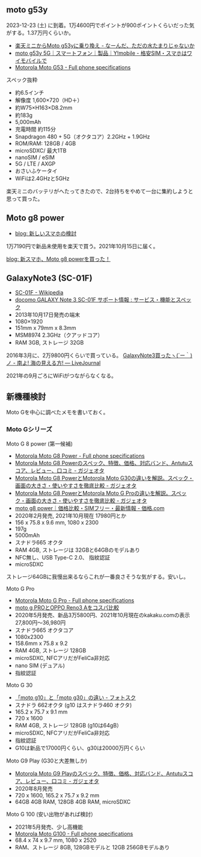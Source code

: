 ## moto g53y

2023-12-23 (土) に到着。1万4600円でポイントが900ポイントくらいだった気がする。1.37万円くらいか。

- [楽天ミニからMoto g53yに乗り換え - なーんだ、ただの水たまりじゃないか](https://karino2.github.io/2023/12/28/bye_rakuten_mini_hello_moto_g53y.html)
- [moto g53y 5G｜スマートフォン｜製品｜Y!mobile - 格安SIM・スマホはワイモバイルで](https://www.ymobile.jp/lineup/motog53y/)  
- [Motorola Moto G53 - Full phone specifications](https://www.gsmarena.com/motorola_moto_g53-12028.php)

スペック抜粋

- 約6.5インチ
- 解像度 	1,600×720（HD＋）
- 約W75×H163×D8.2mm
- 約183g
- 5,000mAh
- 充電時間 約115分
- Snapdragon 480 + 5G（オクタコア）2.2GHz + 1.9GHz
- ROM/RAM: 128GB / 4GB
- microSDXC/ 最大1TB
- nanoSIM / eSIM
- 5G / LTE / AXGP
- おさいふケータイ
- WiFiは2.4GHzと5GHz

楽天ミニのバッテリがへたってきたので、2台持ちをやめて一台に集約しようと思って買った。

## Moto g8 power

- [blog: 新しいスマホの検討](https://karino2.github.io/2021/09/23/new_phone_candidate.html)


1万7190円で新品未使用を楽天で買う。2021年10月15日に届く。

[blog: 新スマホ、Moto g8 powerを買った！](https://karino2.github.io/2021/10/15/moto_g8_power_newphone.html)

## GalaxyNote3 (SC-01F)

- [SC-01F - Wikipedia](https://ja.wikipedia.org/wiki/SC-01F)
- [docomo GALAXY Note 3 SC-01F サポート情報 : サービス・機能とスペック](https://www.nttdocomo.co.jp/support/product/sc01f/spec.html)
- 2013年10月17日発売の端末
- 1080×1920
- 151mm x 79mm x 8.3mm
- MSM8974 2.3GHz（クアッドコア）
- RAM 3GB, ストレージ 32GB

2016年3月に、2万9800円くらいで買っている。 [GalaxyNote3買ったヽ(´ー｀)ノ - 南よ! 海の見える方! — LiveJournal](https://karino2.livejournal.com/394344.html)

2021年の9月ごろにWiFiがつながらなくなる。

## 新機種検討

Moto Gを中心に調べたメモを書いておく。

### Moto Gシリーズ

Moto G 8 power (第一候補)
- [Motorola Moto G8 Power - Full phone specifications](https://www.gsmarena.com/motorola_moto_g8_power-10052.php)
- [Motorola Moto G8 Powerのスペック、特徴、価格、対応バンド、Antutuスコア、レビュー、口コミ - ガジェオタ](https://gajeota.com/device/motorola-moto-g-power)
- [Motorola Moto G8 PowerとMotorola Moto G30の違いを解説。スペック・画面の大きさ・使いやすさを徹底比較 - ガジェオタ](https://gajeota.com/compare/motorola-moto-g-power,motorola-moto-g30)
- [Motorola Moto G8 PowerとMotorola Moto G Proの違いを解説。スペック・画面の大きさ・使いやすさを徹底比較 - ガジェオタ](https://gajeota.com/compare/motorola-moto-g-power,motorola-moto-g-pro)
- [moto g8 power｜価格比較・SIMフリー・最新情報 - 価格.com](https://kakaku.com/keitai/smartphone/model/M0000000780/)
- 2020年2月発売, 2021年10月現在 17980円とか
- 156 x 75.8 x 9.6 mm, 1080 x 2300
- 197g
- 5000mAh
- スナドラ665 オクタ
- RAM 4GB, ストレージは 32GBと64GBのモデルあり
- NFC無し、USB Type-C 2.0、 指紋認証
- microSDXC

ストレージ64GBに我慢出来るならこれが一番良さそうな気がする。安いし。

Moto G Pro

- [Motorola Moto G Pro - Full phone specifications](https://www.gsmarena.com/motorola_moto_g_pro-10269.php)
- [moto g PROとOPPO Reno3 Aをコスパ比較](https://momenttech.tokyo/moto-g-pro-oppo-reno3-a/)
- 2020年5月発売、新品3万5800円、2021年10月現在のkakaku.comの表示 27,800円～36,980円
- スナドラ665 オクタコア
- 1080x2300
- 158.6mm x 75.8 x 9.2
- RAM 4GB, ストレージ 128GB
- microSDXC, NFCアリだがFeliCa非対応
- nano SIM (デュアル)
- 指紋認証


Moto G 30

- [「moto g10」と「moto g30」の違い - フォトスク](https://photosku.com/archives/4486/)
- スナドラ 662オクタ (g10 はスナドラ460 オクタ)
- 165.2 x 75.7 x 9.1 mm
- 720 x 1600
- RAM 4GB, ストレージ 128GB (g10は64gB）
- microSDXC, NFCアリだがFeliCa非対応
- 指紋認証
- G10は新品で17000円くらい、g30は20000万円くらい

Moto G9 Play (G30と大差無しか)

- [Motorola Moto G9 Playのスペック、特徴、価格、対応バンド、Antutuスコア、レビュー、口コミ - ガジェオタ](https://gajeota.com/device/motorola-moto-g9-play)
- 2020年8月発売
- 720 x 1600, 165.2 x 75.7 x 9.2 mm 
- 64GB 4GB RAM, 128GB 4GB RAM, microSDXC

Moto G 100 (安い出物があれば検討）

- 2021年5月発売、少し高機能
- [Motorola Moto G100 - Full phone specifications](https://www.gsmarena.com/motorola_moto_g100-10791.php)
- 68.4 x 74 x 9.7 mm, 1080 x 2520
- RAM、ストレージ 8GB, 128GBモデルと 12GB 256GBモデルあり



